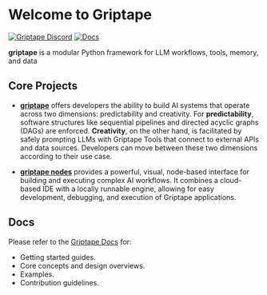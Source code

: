 # Welcome to Griptape

[![Griptape Discord](https://dcbadge.vercel.app/api/server/gnWRz88eym?compact=true&style=flat)](https://discord.gg/gnWRz88eym)
[![Docs](https://readthedocs.org/projects/griptape/badge/)](https://griptape.readthedocs.io)

**griptape** is a modular Python framework for LLM workflows, tools, memory, and data 

## Core Projects

- **[griptape](https://github.com/griptape-ai/griptape)** offers developers the ability to build AI systems that operate across two dimensions: predictability and creativity. For **predictability**, software structures like sequential pipelines and directed acyclic graphs (DAGs) are enforced. **Creativity**, on the other hand, is facilitated by safely prompting LLMs with Griptape Tools that connect to external APIs and data sources. Developers can move between these two dimensions according to their use case.

- **[griptape nodes](https://github.com/griptape-ai/griptape-nodes)** provides a powerful, visual, node-based interface for building and executing complex AI workflows. It combines a cloud-based IDE with a locally runnable engine, allowing for easy development, debugging, and execution of Griptape applications.

## Docs

Please refer to the [Griptape Docs](https://docs.griptape.ai/) for:
- Getting started guides. 
- Core concepts and design overviews.
- Examples.
- Contribution guidelines.
